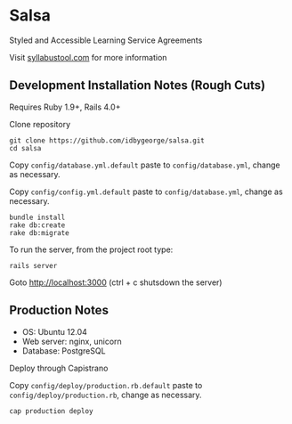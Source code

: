 Salsa
=====

Styled and Accessible Learning Service Agreements

Visit [syllabustool.com](http://syllabustool.com) for more information

Development Installation Notes (Rough Cuts)
-------------------------------------------

Requires Ruby 1.9+, Rails 4.0+

Clone repository

    git clone https://github.com/idbygeorge/salsa.git
    cd salsa

Copy `config/database.yml.default` paste to `config/database.yml`, change as necessary.

Copy `config/config.yml.default` paste to `config/database.yml`, change as necessary.

    bundle install
    rake db:create
    rake db:migrate

To run the server, from the project root type:

    rails server
    
Goto [http://localhost:3000](http://localhost:3000) (ctrl + c shutsdown the server)

Production Notes
----------------

* OS: Ubuntu 12.04
* Web server: nginx, unicorn
* Database: PostgreSQL

Deploy through Capistrano

Copy `config/deploy/production.rb.default` paste to `config/deploy/production.rb`, change as necessary.

    cap production deploy
